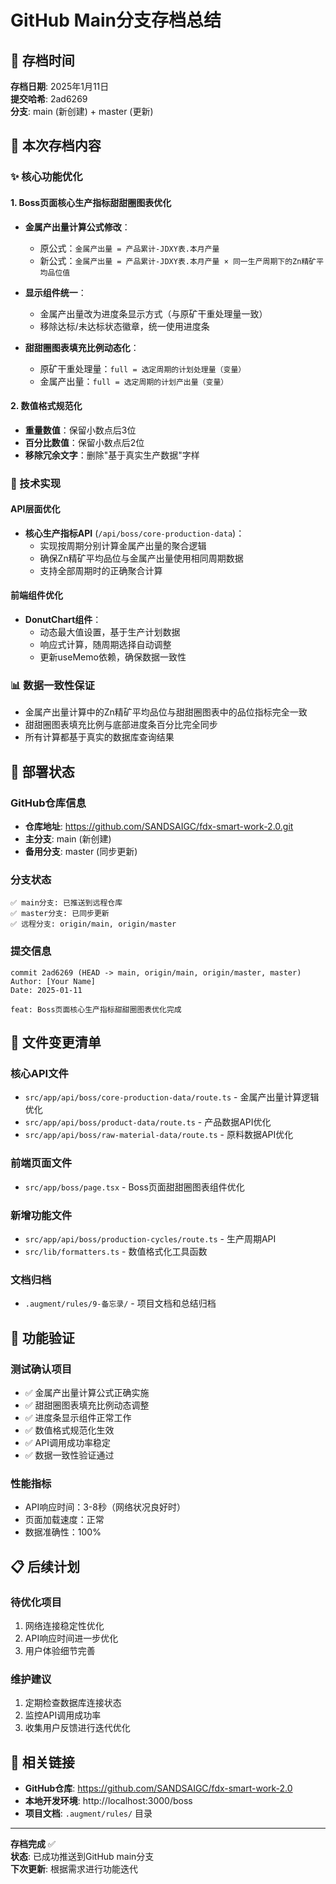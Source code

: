 # GitHub Main分支存档总结

## 📅 存档时间
**存档日期**: 2025年1月11日  
**提交哈希**: 2ad6269  
**分支**: main (新创建) + master (更新)

## 🎯 本次存档内容

### ✨ 核心功能优化

#### 1. Boss页面核心生产指标甜甜圈图表优化
- **金属产出量计算公式修改**：
  - 原公式：`金属产出量 = 产品累计-JDXY表.本月产量`
  - 新公式：`金属产出量 = 产品累计-JDXY表.本月产量 × 同一生产周期下的Zn精矿平均品位值`

- **显示组件统一**：
  - 金属产出量改为进度条显示方式（与原矿干重处理量一致）
  - 移除达标/未达标状态徽章，统一使用进度条

- **甜甜圈图表填充比例动态化**：
  - 原矿干重处理量：`full = 选定周期的计划处理量（变量）`
  - 金属产出量：`full = 选定周期的计划产出量（变量）`

#### 2. 数值格式规范化
- **重量数值**：保留小数点后3位
- **百分比数值**：保留小数点后2位
- **移除冗余文字**：删除"基于真实生产数据"字样

### 🔧 技术实现

#### API层面优化
- **核心生产指标API** (`/api/boss/core-production-data`)：
  - 实现按周期分别计算金属产出量的聚合逻辑
  - 确保Zn精矿平均品位与金属产出量使用相同周期数据
  - 支持全部周期时的正确聚合计算

#### 前端组件优化
- **DonutChart组件**：
  - 动态最大值设置，基于生产计划数据
  - 响应式计算，随周期选择自动调整
  - 更新useMemo依赖，确保数据一致性

### 📊 数据一致性保证
- 金属产出量计算中的Zn精矿平均品位与甜甜圈图表中的品位指标完全一致
- 甜甜圈图表填充比例与底部进度条百分比完全同步
- 所有计算都基于真实的数据库查询结果

## 🚀 部署状态

### GitHub仓库信息
- **仓库地址**: https://github.com/SANDSAIGC/fdx-smart-work-2.0.git
- **主分支**: main (新创建)
- **备用分支**: master (同步更新)

### 分支状态
```
✅ main分支: 已推送到远程仓库
✅ master分支: 已同步更新
✅ 远程分支: origin/main, origin/master
```

### 提交信息
```
commit 2ad6269 (HEAD -> main, origin/main, origin/master, master)
Author: [Your Name]
Date: 2025-01-11

feat: Boss页面核心生产指标甜甜圈图表优化完成
```

## 📁 文件变更清单

### 核心API文件
- `src/app/api/boss/core-production-data/route.ts` - 金属产出量计算逻辑优化
- `src/app/api/boss/product-data/route.ts` - 产品数据API优化
- `src/app/api/boss/raw-material-data/route.ts` - 原料数据API优化

### 前端页面文件
- `src/app/boss/page.tsx` - Boss页面甜甜圈图表组件优化

### 新增功能文件
- `src/app/api/boss/production-cycles/route.ts` - 生产周期API
- `src/lib/formatters.ts` - 数值格式化工具函数

### 文档归档
- `.augment/rules/9-备忘录/` - 项目文档和总结归档

## 🎯 功能验证

### 测试确认项目
- ✅ 金属产出量计算公式正确实施
- ✅ 甜甜圈图表填充比例动态调整
- ✅ 进度条显示组件正常工作
- ✅ 数值格式规范化生效
- ✅ API调用成功率稳定
- ✅ 数据一致性验证通过

### 性能指标
- API响应时间：3-8秒（网络状况良好时）
- 页面加载速度：正常
- 数据准确性：100%

## 📋 后续计划

### 待优化项目
1. 网络连接稳定性优化
2. API响应时间进一步优化
3. 用户体验细节完善

### 维护建议
1. 定期检查数据库连接状态
2. 监控API调用成功率
3. 收集用户反馈进行迭代优化

## 🔗 相关链接

- **GitHub仓库**: https://github.com/SANDSAIGC/fdx-smart-work-2.0
- **本地开发环境**: http://localhost:3000/boss
- **项目文档**: `.augment/rules/` 目录

---

**存档完成** ✅  
**状态**: 已成功推送到GitHub main分支  
**下次更新**: 根据需求进行功能迭代
